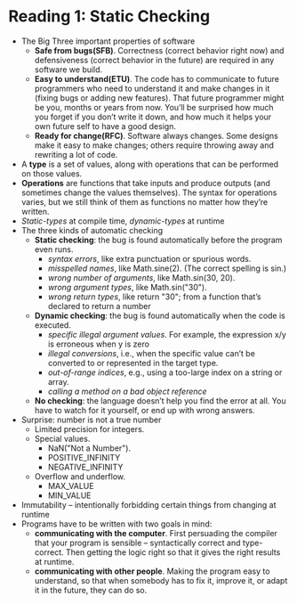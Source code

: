 # Reading 1: Static Checking 
- The Big Three important properties of software
    - **Safe from bugs(SFB)**. Correctness (correct behavior right now) and defensiveness (correct behavior in the future) are required in any software we build.
    - **Easy to understand(ETU)**. The code has to communicate to future programmers who need to understand it and make changes in it (fixing bugs or adding new features). That future programmer might be you, months or years from now. You’ll be surprised how much you forget if you don’t write it down, and how much it helps your own future self to have a good design.
    - **Ready for change(RFC)**. Software always changes. Some designs make it easy to make changes; others require throwing away and rewriting a lot of code.
- A **type** is a set of values, along with operations that can be performed on those values.
- **Operations** are functions that take inputs and produce outputs (and sometimes change the values themselves). The syntax for operations varies, but we still think of them as functions no matter how they’re written.
- *Static-types* at compile time, *dynamic-types* at runtime
- The three kinds of automatic checking
    - **Static checking**: the bug is found automatically before the program even runs.
        - *syntax errors*, like extra punctuation or spurious words.
        - *misspelled names*, like Math.sine(2). (The correct spelling is sin.)
        - *wrong number of arguments*, like Math.sin(30, 20).
        - *wrong argument types*, like Math.sin("30").
        - *wrong return types*, like return "30"; from a function that’s declared to return a number
    - **Dynamic checking**: the bug is found automatically when the code is executed.
        - *specific illegal argument values*. For example, the expression x/y is erroneous when y is zero
        - *illegal conversions*, i.e., when the specific value can’t be converted to or represented in the target type.
        - *out-of-range indices*, e.g., using a too-large index on a string or array.
        - *calling a method on a bad object reference*
    - **No checking**: the language doesn’t help you find the error at all. You have to watch for it yourself, or end up with wrong answers.
- Surprise: number is not a true number
    - Limited precision for integers.
    - Special values.
        - NaN("Not a Number").
        - POSITIVE_INFINITY
        - NEGATIVE_INFINITY
    - Overflow and underflow.
        - MAX_VALUE
        - MIN_VALUE
- Immutability – intentionally forbidding certain things from changing at runtime
- Programs have to be written with two goals in mind:
    - **communicating with the computer**. First persuading the compiler that your program is sensible – syntactically correct and type-correct. Then getting the logic right so that it gives the right results at runtime.
    - **communicating with other people**. Making the program easy to understand, so that when somebody has to fix it, improve it, or adapt it in the future, they can do so.